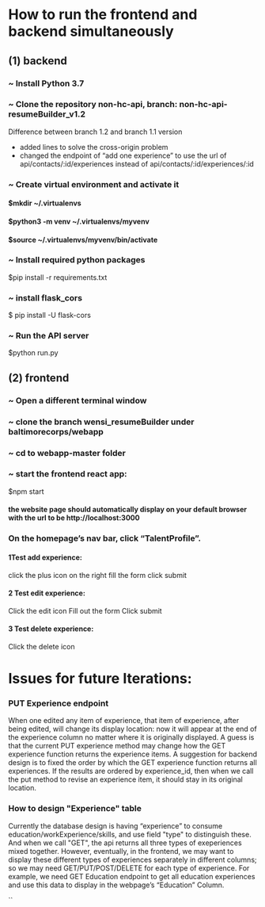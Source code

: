 # How to run the frontend and backend simultaneously
## (1) backend
### ~ Install Python 3.7
### ~ Clone the repository non-hc-api, branch: non-hc-api-resumeBuilder_v1.2

Difference between branch 1.2 and branch 1.1 version
* added lines to solve the cross-origin problem 
* changed the endpoint of “add one experience” to use the url of api/contacts/:id/experiences instead of api/contacts/:id/experiences/:id

### ~ Create virtual environment and activate it
 #### $mkdir ~/.virtualenvs
 #### $python3 -m venv ~/.virtualenvs/myvenv
 #### $source ~/.virtualenvs/myvenv/bin/activate
### ~ Install required python packages
 $pip install -r requirements.txt 
### ~ install flask_cors
 $ pip install -U flask-cors
### ~ Run the API server
 $python run.py

## (2) frontend 

### ~ Open a different terminal window
### ~ clone the branch wensi_resumeBuilder under baltimorecorps/webapp
### ~ cd to webapp-master folder
### ~ start the frontend react app:
$npm start
####  the website page should automatically display on your default browser with the url to be http://localhost:3000

### On the homepage’s nav bar, click “TalentProfile”.
#### 1Test add experience: 
click the plus icon on the right
fill the form 
click submit
#### 2 Test edit experience:
Click the edit icon
Fill out the form
Click submit
#### 3 Test delete experience:
Click the delete icon

# Issues for future Iterations:
### PUT Experience endpoint
When one edited any item of experience, that item of experience, after being edited, will change its display location: now it will appear at the end of the experience column no matter where it is originally displayed. 
A guess is that the current PUT experience method may change how the GET experience function returns the experience items. 
A suggestion for backend design is to fixed the order by which the GET experience function returns all experiences. If the results are ordered by experience_id, then when we call the put method to revise an experience item, it should stay in its original location.

### How to design "Experience" table
Currently the database design is having “experience” to consume education/workExperience/skills, and use field "type" to distinguish these. And when we call "GET", the api returns all three types of exeperiences mixed together. However, eventually, in the frontend, we may want to display these different types of experiences separately in different columns; so we may need GET/PUT/POST/DELETE for each type of experience. For example, we need GET Education endpoint to get all education experiences and use this data to display in the webpage’s “Education” Column. 





``

